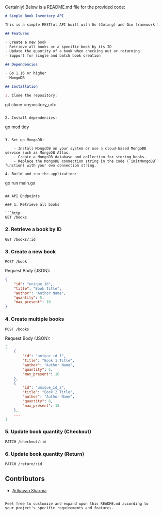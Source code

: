 Certainly! Below is a README.md file for the provided code:

```markdown
# Simple Book Inventory API

This is a simple RESTful API built with Go (Golang) and Gin framework to manage a book inventory. The API allows you to perform CRUD (Create, Read, Update, Delete) operations on a collection of books stored in a MongoDB database.

## Features

- Create a new book
- Retrieve all books or a specific book by its ID
- Update the quantity of a book when checking out or returning
- Support for single and batch book creation

## Dependencies

- Go 1.16 or higher
- MongoDB

## Installation

1. Clone the repository:

```
git clone <repository_url>
```

2. Install dependencies:

```
go mod tidy
```

3. Set up MongoDB:

    - Install MongoDB on your system or use a cloud-based MongoDB service such as MongoDB Atlas.
    - Create a MongoDB database and collection for storing books.
    - Replace the MongoDB connection string in the code (`initMongoDB` function) with your own connection string.

4. Build and run the application:

```
go run main.go
```

## API Endpoints

### 1. Retrieve all books

```http
GET /books
```

### 2. Retrieve a book by ID

```http
GET /books/:id
```

### 3. Create a new book

```http
POST /book
```

Request Body (JSON):

```json
{
    "id": "unique_id",
    "title": "Book Title",
    "author": "Author Name",
    "quantity": 5,
    "max_present": 10
}
```

### 4. Create multiple books

```http
POST /books
```

Request Body (JSON):

```json
[
    {
        "id": "unique_id_1",
        "title": "Book 1 Title",
        "author": "Author Name",
        "quantity": 5,
        "max_present": 10
    },
    {
        "id": "unique_id_2",
        "title": "Book 2 Title",
        "author": "Author Name",
        "quantity": 8,
        "max_present": 15
    },
    ...
]
```

### 5. Update book quantity (Checkout)

```http
PATCH /checkout/:id
```

### 6. Update book quantity (Return)

```http
PATCH /return/:id
```

## Contributors

- [Adhayan Sharma](https://github.com/adhayan002)
```

Feel free to customize and expand upon this README.md according to your project's specific requirements and features.
